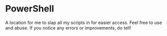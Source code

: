 # PowerShell
A location for me to slap all my scripts in for easier access. Feel free to use and abuse.
If you notice any errors or improvements, do tell!

